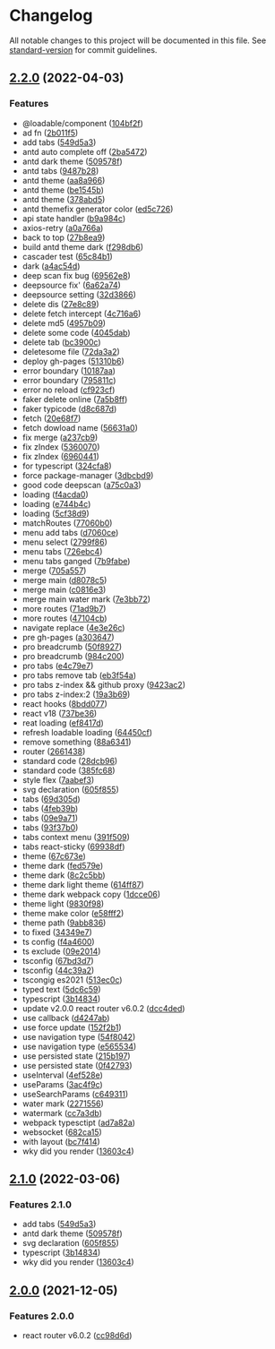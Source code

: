 # Changelog

All notable changes to this project will be documented in this file. See [standard-version](https://github.com/conventional-changelog/standard-version) for commit guidelines.

## [2.2.0](https://github.com/wkylin/promotion-web/compare/v2.0.0...v2.2.0) (2022-04-03)

### Features

- @loadable/component ([104bf2f](https://github.com/wkylin/promotion-web/commits/104bf2f50ad4924924550f834e718f512b9f77e4))
- ad fn ([2b011f5](https://github.com/wkylin/promotion-web/commits/2b011f503ac58e2bb38d9b350f094ee03213973f))
- add tabs ([549d5a3](https://github.com/wkylin/promotion-web/commits/549d5a34a5155a582d58fdaf9a6d0ed5faf455fa))
- antd auto complete off ([2ba5472](https://github.com/wkylin/promotion-web/commits/2ba547253ae9c9e114f031c5c12e97815ae97ef6))
- antd dark theme ([509578f](https://github.com/wkylin/promotion-web/commits/509578f11c7fa8b90f44dd3e9484cbcf97279bd3))
- antd tabs ([9487b28](https://github.com/wkylin/promotion-web/commits/9487b28f51b24006b1aa8feef6127d5d1bde1f0c))
- antd theme ([aa8a966](https://github.com/wkylin/promotion-web/commits/aa8a9668157bc9ffc4f60e4afc8d8a55b8fe69a6))
- antd theme ([be1545b](https://github.com/wkylin/promotion-web/commits/be1545bee920c4100cc68862f72ec8a190b55d1b))
- antd theme ([378abd5](https://github.com/wkylin/promotion-web/commits/378abd5dedd3c125515fbdbfb6f8c0b9bc7a53b3))
- antd themefix generator color ([ed5c726](https://github.com/wkylin/promotion-web/commits/ed5c726638a4267a05c8b94e66f6169582090fec))
- api state handler ([b9a984c](https://github.com/wkylin/promotion-web/commits/b9a984c79fa0444382b471b8a220afe915af2144))
- axios-retry ([a0a766a](https://github.com/wkylin/promotion-web/commits/a0a766a56b53fffb7b281f532821108e54e95b8e))
- back to top ([27b8ea9](https://github.com/wkylin/promotion-web/commits/27b8ea90bc8f71811f9f475f81805c12af19f99a))
- build antd theme dark ([f298db6](https://github.com/wkylin/promotion-web/commits/f298db604cd3b3ab15b2acb883fe022ea8185657))
- cascader test ([65c84b1](https://github.com/wkylin/promotion-web/commits/65c84b124aa15567ad88a7bbb732a8caca5cce29))
- dark ([a4ac54d](https://github.com/wkylin/promotion-web/commits/a4ac54deb6aba7f525716f2fc61017b3ed8e438a))
- deep scan fix bug ([69562e8](https://github.com/wkylin/promotion-web/commits/69562e8131402f4cfd5d5cf8d9b0b0bbbc40992b))
- deepsource fix' ([6a62a74](https://github.com/wkylin/promotion-web/commits/6a62a7497d8438d43834c3c7c12880e30501e043))
- deepsource setting ([32d3866](https://github.com/wkylin/promotion-web/commits/32d3866ac0cd40764f4e7d21d25f27e7364622d4))
- delete dis ([27e8c89](https://github.com/wkylin/promotion-web/commits/27e8c8977e1b960f38522b39acdc2be0ca4e83f8))
- delete fetch intercept ([4c716a6](https://github.com/wkylin/promotion-web/commits/4c716a6c2b45f49ad5a00ce48f8ecf2e840497bc))
- delete md5 ([4957b09](https://github.com/wkylin/promotion-web/commits/4957b09d9de2edea38d67cb8a222515c2198c849))
- delete some code ([4045dab](https://github.com/wkylin/promotion-web/commits/4045dabac5e32dfd10e8da2fc854f892afae3a06))
- delete tab ([bc3900c](https://github.com/wkylin/promotion-web/commits/bc3900c464a41114572be21f380f79dede5bf0de))
- deletesome file ([72da3a2](https://github.com/wkylin/promotion-web/commits/72da3a2398f9db1c231ca858e5e235fc10382c07))
- deploy gh-pages ([51310b6](https://github.com/wkylin/promotion-web/commits/51310b6feed306c4e65d54d8b07b6b99d6434a2b))
- error boundary ([10187aa](https://github.com/wkylin/promotion-web/commits/10187aad77b3d0bcadfd1891f371adcd45be5c3b))
- error boundary ([795811c](https://github.com/wkylin/promotion-web/commits/795811cd201b05ee0cc38a1eb92fabaa9ff1b3d5))
- error no reload ([cf923cf](https://github.com/wkylin/promotion-web/commits/cf923cfb13c388cf785bd126014b1f43d578dcfa))
- faker delete online ([7a5b8ff](https://github.com/wkylin/promotion-web/commits/7a5b8ffc76187c8dc1026ebc69b492071c88bb71))
- faker typicode ([d8c687d](https://github.com/wkylin/promotion-web/commits/d8c687d6b200bfbbf1b721cb4b5f1ffc300af5bc))
- fetch ([20e68f7](https://github.com/wkylin/promotion-web/commits/20e68f7c688fce0fc1d691897f12e0217ae83a9a))
- fetch dowload name ([56631a0](https://github.com/wkylin/promotion-web/commits/56631a0a6c90168e8b89913ddc0d12d97e0b70c6))
- fix merge ([a237cb9](https://github.com/wkylin/promotion-web/commits/a237cb98d07cbceac1dde1acabe7489f55705546))
- fix zIndex ([5360070](https://github.com/wkylin/promotion-web/commits/536007085af0028ed09cb5ceb4c901d2b42250d6))
- fix zIndex ([6960441](https://github.com/wkylin/promotion-web/commits/6960441e3cabd3602ed36dbbec980c0b283eed55))
- for typescript ([324cfa8](https://github.com/wkylin/promotion-web/commits/324cfa858045019584d5b3c04591ac56754c0cab))
- force package-manager ([3dbcbd9](https://github.com/wkylin/promotion-web/commits/3dbcbd9f972bb83c0918f89471425ba22d99af73))
- good code deepscan ([a75c0a3](https://github.com/wkylin/promotion-web/commits/a75c0a3aad170481169f68723a3c18ce4914600b))
- loading ([f4acda0](https://github.com/wkylin/promotion-web/commits/f4acda03f6a64b75e8db610550e9155fa1db11c2))
- loading ([e744b4c](https://github.com/wkylin/promotion-web/commits/e744b4cd7a5ddc2506b864aa0c76e02bd5666d00))
- loading ([5cf38d9](https://github.com/wkylin/promotion-web/commits/5cf38d937179a05810dd38468be63d0da0b47bb9))
- matchRoutes ([77060b0](https://github.com/wkylin/promotion-web/commits/77060b06925c6beb7551dbd6cec2be132d726416))
- menu add tabs ([d7060ce](https://github.com/wkylin/promotion-web/commits/d7060ceb80da8697682087978ca5bc4a149760f1))
- menu select ([2799f86](https://github.com/wkylin/promotion-web/commits/2799f86eecf2c5fd6b58fa224e98767bbc1b8084))
- menu tabs ([726ebc4](https://github.com/wkylin/promotion-web/commits/726ebc40de98045b4ea9beab2cc9952f1392a427))
- menu tabs ganged ([7b9fabe](https://github.com/wkylin/promotion-web/commits/7b9fabe702d96c8173a2e093dbc12234f3b2e48f))
- merge ([705a557](https://github.com/wkylin/promotion-web/commits/705a5573983ab5eed86e84337c902e9b8372dd9c))
- merge main ([d8078c5](https://github.com/wkylin/promotion-web/commits/d8078c5ee6129f23a6ad7e04d278c66111acf9a8))
- merge main ([c0816e3](https://github.com/wkylin/promotion-web/commits/c0816e3b919058070d51cc9545ef67cd03d368d9))
- merge main water mark ([7e3bb72](https://github.com/wkylin/promotion-web/commits/7e3bb7249ebecdb5c6adc46e68ab0a6aba90b48b))
- more routes ([71ad9b7](https://github.com/wkylin/promotion-web/commits/71ad9b7b4374b826fee2ebbe0ad6864e12664ab3))
- more routes ([47104cb](https://github.com/wkylin/promotion-web/commits/47104cb1f6e04672a5f292e49b38f2868e984043))
- navigate replace ([4e3e26c](https://github.com/wkylin/promotion-web/commits/4e3e26c66c4b3888d4bf95714967a511aa7e87dd))
- pre gh-pages ([a303647](https://github.com/wkylin/promotion-web/commits/a3036476ffc598827328738bc2500bdc0c04a48f))
- pro breadcrumb ([50f8927](https://github.com/wkylin/promotion-web/commits/50f8927ffc195345344999d85e72eb3f6b238f6e))
- pro breadcrumb ([984c200](https://github.com/wkylin/promotion-web/commits/984c200a8b2fba141fedf7872a9f9c0718e8f336))
- pro tabs ([e4c79e7](https://github.com/wkylin/promotion-web/commits/e4c79e7f2ae1e32f5cd945b244ee48bbf7707153))
- pro tabs remove tab ([eb3f54a](https://github.com/wkylin/promotion-web/commits/eb3f54a7e5dffcb9f2a5e96ed558687d2dfc9e7b))
- pro tabs z-index && github proxy ([9423ac2](https://github.com/wkylin/promotion-web/commits/9423ac227bf2e4eea433a767f426c8cf10076a34))
- pro tabs z-index:2 ([19a3b69](https://github.com/wkylin/promotion-web/commits/19a3b69ba419bd1fb7f3989b52b733da9b16eecf))
- react hooks ([8bdd077](https://github.com/wkylin/promotion-web/commits/8bdd077c71781c482d1b3dc2a673def6a4cf2cdd))
- react v18 ([737be36](https://github.com/wkylin/promotion-web/commits/737be36ba99f2fcfa4dac5c119b39506124ebb6a))
- reat loading ([ef8417d](https://github.com/wkylin/promotion-web/commits/ef8417def566fcf0cbeb76f83a3b677757fc928b))
- refresh loadable loading ([64450cf](https://github.com/wkylin/promotion-web/commits/64450cf3a2b1ea5d0a21a733ebf98ba1b8a69c64))
- remove something ([88a6341](https://github.com/wkylin/promotion-web/commits/88a6341521e6bebe41f4f35d5e74223045046b73))
- router ([2661438](https://github.com/wkylin/promotion-web/commits/266143899ea1a0fdaf8a4ef1e756b5aa0fe90d27))
- standard code ([28dcb96](https://github.com/wkylin/promotion-web/commits/28dcb961aa2e30c7c0f4a4c0c3fb9db5d9107923))
- standard code ([385fc68](https://github.com/wkylin/promotion-web/commits/385fc68888f250aa08cb30b89013ecc8aef6af74))
- style flex ([7aabef3](https://github.com/wkylin/promotion-web/commits/7aabef35eab1df8f89df1e53125a51b0b9d6296d))
- svg declaration ([605f855](https://github.com/wkylin/promotion-web/commits/605f855fc41c745130ddbdb94268ca94f44b34a8))
- tabs ([69d305d](https://github.com/wkylin/promotion-web/commits/69d305d8398c36807759fe1e7898939676cfed77))
- tabs ([4feb39b](https://github.com/wkylin/promotion-web/commits/4feb39bd0ed14075c716a2a63424ee36637a00eb))
- tabs ([09e9a71](https://github.com/wkylin/promotion-web/commits/09e9a718361c9f008e63b95e84bec6a963440a72))
- tabs ([93f37b0](https://github.com/wkylin/promotion-web/commits/93f37b03b53e1f7f960a614e271999af49c87d5a))
- tabs context menu ([391f509](https://github.com/wkylin/promotion-web/commits/391f5099401c6285db94bcd54bc50bc152eefd44))
- tabs react-sticky ([69938df](https://github.com/wkylin/promotion-web/commits/69938df90ef44db0e49381bac1d462f6cbcdecad))
- theme ([67c673e](https://github.com/wkylin/promotion-web/commits/67c673e0c63840c7416e2f0adb1c3f891280bea6))
- theme dark ([fed579e](https://github.com/wkylin/promotion-web/commits/fed579eb482a5d6225dab5d49b4ccc668d94672c))
- theme dark ([8c2c5bb](https://github.com/wkylin/promotion-web/commits/8c2c5bb1fff74e8c115aa881104b454e9fcd5faf))
- theme dark light theme ([614ff87](https://github.com/wkylin/promotion-web/commits/614ff872e40f5c17b1b7493d85dd92d56c7736ca))
- theme dark webpack copy ([1dcce06](https://github.com/wkylin/promotion-web/commits/1dcce06773ca9beb62b52f796149396661ea408b))
- theme light ([9830f98](https://github.com/wkylin/promotion-web/commits/9830f983760207d133a55b3d61baba80d6a075ca))
- theme make color ([e58fff2](https://github.com/wkylin/promotion-web/commits/e58fff2182f05e58ce6b316f0e06ae43450c2d38))
- theme path ([9abb836](https://github.com/wkylin/promotion-web/commits/9abb836961986d5a51a25ff8e5ad968ece2d29e8))
- to fixed ([34349e7](https://github.com/wkylin/promotion-web/commits/34349e732e149e0f1b5a854ff0171ccaa3f1e9e2))
- ts config ([f4a4600](https://github.com/wkylin/promotion-web/commits/f4a46001f0da0a55d9b8506d65ef16457cac7b66))
- ts exclude ([09e2014](https://github.com/wkylin/promotion-web/commits/09e2014fa458d062e1b50a74c7609b3fd9957a2c))
- tsconfig ([67bd3d7](https://github.com/wkylin/promotion-web/commits/67bd3d7d0b15d7015036741432014a0c96fa9aef))
- tsconfig ([44c39a2](https://github.com/wkylin/promotion-web/commits/44c39a252534dcf389b7a5a688fb176a9b3f2b2d))
- tscongig es2021 ([513ec0c](https://github.com/wkylin/promotion-web/commits/513ec0ceaa912cd0e37fd7f44be9d56e8ed2cc06))
- typed text ([5dc6c59](https://github.com/wkylin/promotion-web/commits/5dc6c59a7348701a62d869eb157bafec48bf1a41))
- typescript ([3b14834](https://github.com/wkylin/promotion-web/commits/3b14834e5b75aa10b59cd3703a80590429dffbc1))
- update v2.0.0 react router v6.0.2 ([dcc4ded](https://github.com/wkylin/promotion-web/commits/dcc4dedc74a098cf71250ef9c4c5bb9bd64dabdd))
- use callback ([d4247ab](https://github.com/wkylin/promotion-web/commits/d4247abf45bc1cd50eba38c7e8c197825a1375a1))
- use force update ([152f2b1](https://github.com/wkylin/promotion-web/commits/152f2b1efc2819091cfae121efb850bdee2a27b3))
- use navigation type ([54f8042](https://github.com/wkylin/promotion-web/commits/54f8042a6b014f594ff5835196cc49a6c3604135))
- use navigation type ([e565534](https://github.com/wkylin/promotion-web/commits/e5655341d3a5b0a80d4ac1895527d60790835e42))
- use persisted state ([215b197](https://github.com/wkylin/promotion-web/commits/215b1971965da064242de61bdd4ec19966b0cc7b))
- use persisted state ([0f42793](https://github.com/wkylin/promotion-web/commits/0f427937095a5fbff362e74a29940c7a7c4e008b))
- useInterval ([4ef528e](https://github.com/wkylin/promotion-web/commits/4ef528e7c51748aa25b10990294e227fb3d4c18e))
- useParams ([3ac4f9c](https://github.com/wkylin/promotion-web/commits/3ac4f9c2828f93eeeacdbea01701dbddc955069b))
- useSearchParams ([c649311](https://github.com/wkylin/promotion-web/commits/c64931196574d12cf63433866b1d800eeb978873))
- water mark ([2271556](https://github.com/wkylin/promotion-web/commits/22715565ad11c2f3a759c7567b1f50c3f361522a))
- watermark ([cc7a3db](https://github.com/wkylin/promotion-web/commits/cc7a3db863fa50e936f5e9d9e4f4503f1c3f9834))
- webpack typesctipt ([ad7a82a](https://github.com/wkylin/promotion-web/commits/ad7a82a9930d7270b2343372dd94e0e0a1761cb8))
- websocket ([682ca15](https://github.com/wkylin/promotion-web/commits/682ca157819a55a89a5b24f1ac436ce653c61317))
- with layout ([bc7f414](https://github.com/wkylin/promotion-web/commits/bc7f4144d91dece369d95b7d19282ea2f4bc4af2))
- wky did you render ([13603c4](https://github.com/wkylin/promotion-web/commits/13603c4b1161a8aed82483ac6b5d6047bce1f4d1))

## [2.1.0](https://github.com/wkylin/promotion-web/compare/v2.0.0...v2.1.0) (2022-03-06)

### Features 2.1.0

- add tabs ([549d5a3](https://github.com/wkylin/promotion-web/commits/549d5a34a5155a582d58fdaf9a6d0ed5faf455fa))
- antd dark theme ([509578f](https://github.com/wkylin/promotion-web/commits/509578f11c7fa8b90f44dd3e9484cbcf97279bd3))
- svg declaration ([605f855](https://github.com/wkylin/promotion-web/commits/605f855fc41c745130ddbdb94268ca94f44b34a8))
- typescript ([3b14834](https://github.com/wkylin/promotion-web/commits/3b14834e5b75aa10b59cd3703a80590429dffbc1))
- wky did you render ([13603c4](https://github.com/wkylin/promotion-web/commits/13603c4b1161a8aed82483ac6b5d6047bce1f4d1))

## [2.0.0](https://github.com/wkylin/promotion-web/compare/v1.6.0...v2.0.0) (2021-12-05)

### Features 2.0.0

- react router v6.0.2 ([cc98d6d](https://github.com/wkylin/promotion-web/commits/cc98d6d87f5065460c3f72ec0aff748fc32bb817))
